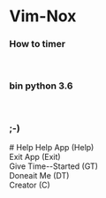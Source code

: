# Vim-Nox
<h3>How to timer</h3>
<br>
<h3>bin python 3.6</h3>
<br>
<h3>;-)</h3>
# Help
Help App (Help)
 <br>
Exit App (Exit)
<br>
Give Time--Started (GT)
<br>
Doneait Me (DT)
<br>
Creator (C)

